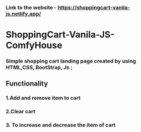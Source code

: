 ### Link to the website - https://shoppingcart-vanila-js.netlify.app/
# ShoppingCart-Vanila-JS-ComfyHouse
### Simple shopping cart landing page created by using HTML,CSS, BootStrap, Js ;
## Functionality
### 1.Add and remove item to cart
### 2.Clear cart
### 3. To increase and decrease the item of cart
